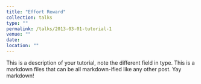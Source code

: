 ```yaml
---
title: "Effort Reward"
collection: talks
type: ""
permalink: /talks/2013-03-01-tutorial-1
venue: ""
date: 
location: ""
---
```


This is a description of your tutorial, note the different field in type. This is a markdown files that can be all markdown-ified like any other post. Yay markdown!
